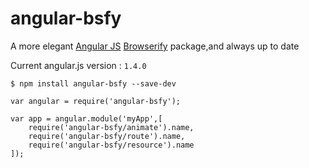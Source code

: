 angular-bsfy
==================
A more elegant [Angular JS](http://angularjs.org/) [Browserify](http://browserify.org/) package,and always up to date

Current angular.js version : `1.4.0`

`$ npm install angular-bsfy --save-dev`

	var angular = require('angular-bsfy');

	var app = angular.module('myApp',[
	    require('angular-bsfy/animate').name,
	    require('angular-bsfy/route').name,
	    require('angular-bsfy/resource').name
	]);
